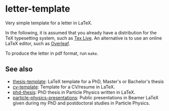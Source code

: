 letter-template
===============

Very simple template for a letter in LaTeX.

In the following, it is assumed that you already have a distribution for the TeX typesetting system, such as [Tex Live](https://www.tug.org/texlive/). An alternative is to use an online LaTeX editor, such as [Overleaf](https://www.overleaf.com/).

To produce the letter in pdf format, run `make`.

See also
--------

* [thesis-template](https://github.com/cyrraz/thesis-template): LaTeX template for a PhD, Master's or Bachelor's thesis
* [cv-template](https://github.com/cyrraz/cv-template): Template for a CV/resume in LaTeX.
* [phd-thesis](https://github.com/cyrraz/phd-thesis):  PhD thesis in Particle Physics written in LaTeX.
* [particle-physics-presentations](https://github.com/cyrraz/particle-physics-presentations): Public presentations in Beamer LaTeX given during my PhD and postdoctoral studies in Particle Physics.
